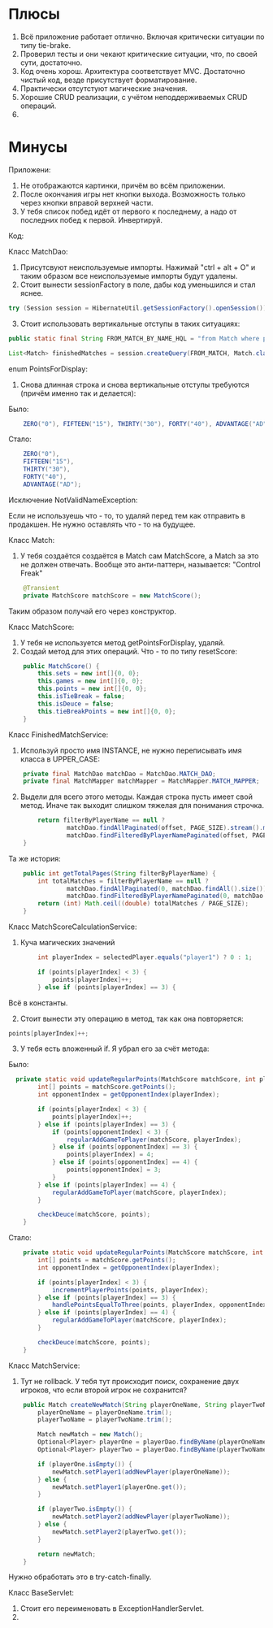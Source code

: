 # Плюсы

1. Всё приложение работает отлично. Включая критически ситуации по типу tie-brake.
2. Проверил тесты и они чекают критические ситуации, что, по своей сути, достаточно.
3. Код очень хорош. Архитектура соответствует MVC. Достаточно чистый код, везде присутствует форматирование.
4. Практически отсутстуют магические значения.
5. Хорошие CRUD реализации, с учётом неподдерживаемых CRUD операций.
6. 

# Минусы

Приложени:

1. Не отображаются картинки, причём во всём приложении.
2. После окончания игры нет кнопки выхода. Возможность только через кнопки вправой верхней части.
3. У тебя список побед идёт от первого к последнему, а надо от последних побед к первой. Инвертируй. 

Код:

Класс MatchDao:

1. Присутсвуют неиспользуемые импорты. Нажимай "ctrl + alt + O" и таким образом все неиспользуемые импорты будут удалены.
2. Стоит вынести sessionFactory в поле, дабы код уменьшился и стал яснее.

```java
try (Session session = HibernateUtil.getSessionFactory().openSession()) {
```

3. Стоит использовать вертикальные отступы в таких ситуациях:

```java
public static final String FROM_MATCH_BY_NAME_HQL = "from Match where player1.name ilike :filterByPlayerName or player2.name ilike :filterByPlayerName";
```

```java
List<Match> finishedMatches = session.createQuery(FROM_MATCH, Match.class).setFirstResult(offset).setMaxResults(maxResults).list();
```

enum PointsForDisplay:

1. Снова длинная строка и снова вертикальные отступы требуются (причём именно так и делается):

Было:

```java
    ZERO("0"), FIFTEEN("15"), THIRTY("30"), FORTY("40"), ADVANTAGE("AD");
```

Стало:

```java
    ZERO("0"), 
    FIFTEEN("15"),
    THIRTY("30"), 
    FORTY("40"), 
    ADVANTAGE("AD");
```

Исключение NotValidNameException:

Если не используешь что - то, то удаляй перед тем как отправить в продакшен. 
Не нужно оставлять что - то на будущее.

Класс Match:

1. У тебя создаётся создаётся в Match сам MatchScore, а Match за это не должен отвечать. Вообще это анти-паттерн, называется: "Control Freak"

```java
    @Transient
    private MatchScore matchScore = new MatchScore();
```

Таким образом получай его через конструктор.

Класс MatchScore:

1. У тебя не используется метод getPointsForDisplay, удаляй.
2. Создай метод для этих операций. Что - то по типу resetScore:

```java
    public MatchScore() {
        this.sets = new int[]{0, 0};
        this.games = new int[]{0, 0};
        this.points = new int[]{0, 0};
        this.isTieBreak = false;
        this.isDeuce = false;
        this.tieBreakPoints = new int[]{0, 0};
    }
```

Класс FinishedMatchService:

1. Используй просто имя INSTANCE, не нужно переписывать имя класса в UPPER_CASE:

```java
    private final MatchDao matchDao = MatchDao.MATCH_DAO;
    private final MatchMapper matchMapper = MatchMapper.MATCH_MAPPER;
```

2. Выдели для всего этого методы. Каждая строка пусть имеет свой метод. Иначе так выходит слишком тяжелая для понимания строчка.

```java
        return filterByPlayerName == null ?
                matchDao.findAllPaginated(offset, PAGE_SIZE).stream().map(matchMapper::matchToFinishedMatchDto).toList() :
                matchDao.findFilteredByPlayerNamePaginated(offset, PAGE_SIZE, filterByPlayerName).stream().map(matchMapper::matchToFinishedMatchDto).toList();
    }
```

Та же история:

```java
    public int getTotalPages(String filterByPlayerName) {
        int totalMatches = filterByPlayerName == null ?
                matchDao.findAllPaginated(0, matchDao.findAll().size()).size() :
                matchDao.findFilteredByPlayerNamePaginated(0, matchDao.findAll().size(), filterByPlayerName).size();
        return (int) Math.ceil((double) totalMatches / PAGE_SIZE);
    }
```

Класс MatchScoreCalculationService:

1. Куча магических значений

```java
        int playerIndex = selectedPlayer.equals("player1") ? 0 : 1;

        if (points[playerIndex] < 3) {
            points[playerIndex]++;
        } else if (points[playerIndex] == 3) {
```
Всё в константы.

2. Стоит вынести эту операцию в метод, так как она повторяется:

```java
points[playerIndex]++;
```

3. У тебя есть вложенный if. Я убрал его за счёт метода:

Было:

```java
  private static void updateRegularPoints(MatchScore matchScore, int playerIndex) {
        int[] points = matchScore.getPoints();
        int opponentIndex = getOpponentIndex(playerIndex);

        if (points[playerIndex] < 3) {
            points[playerIndex]++;
        } else if (points[playerIndex] == 3) {
            if (points[opponentIndex] < 3) {
                regularAddGameToPlayer(matchScore, playerIndex);
            } else if (points[opponentIndex] == 3) {
                points[playerIndex] = 4;
            } else if (points[opponentIndex] == 4) {
                points[opponentIndex] = 3;
            }
        } else if (points[playerIndex] == 4) {
            regularAddGameToPlayer(matchScore, playerIndex);
        }

        checkDeuce(matchScore, points);
    }
```
Стало:

```java
    private static void updateRegularPoints(MatchScore matchScore, int playerIndex) {
        int[] points = matchScore.getPoints();
        int opponentIndex = getOpponentIndex(playerIndex);

        if (points[playerIndex] < 3) {
            incrementPlayerPoints(points, playerIndex);
        } else if (points[playerIndex] == 3) {
            handlePointsEqualToThree(points, playerIndex, opponentIndex, matchScore);
        } else if (points[playerIndex] == 4) {
            regularAddGameToPlayer(matchScore, playerIndex);
        }

        checkDeuce(matchScore, points);
    }
```

Класс MatchService:

1. Тут не rollback. У тебя тут происходит поиск, сохранение двух игроков, что если второй игрок не сохранится? 

```java
    public Match createNewMatch(String playerOneName, String playerTwoName) {
        playerOneName = playerOneName.trim();
        playerTwoName = playerTwoName.trim();

        Match newMatch = new Match();
        Optional<Player> playerOne = playerDao.findByName(playerOneName);
        Optional<Player> playerTwo = playerDao.findByName(playerTwoName);

        if (playerOne.isEmpty()) {
            newMatch.setPlayer1(addNewPlayer(playerOneName));
        } else {
            newMatch.setPlayer1(playerOne.get());
        }

        if (playerTwo.isEmpty()) {
            newMatch.setPlayer2(addNewPlayer(playerTwoName));
        } else {
            newMatch.setPlayer2(playerTwo.get());
        }

        return newMatch;
    }
```

Нужно обработать это в try-catch-finally.

Класс BaseServlet:

1. Стоит его переименовать в ExceptionHandlerServlet.
2. 
